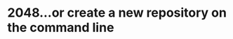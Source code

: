 # 2048…or create a new repository on the command line
``` git init git add README.md  git commit -m 'first commit' git remote add origin git@github.com:i-china/2048.git git push -u origin master 
